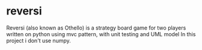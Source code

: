 # reversi
Reversi (also known as Othello) is a strategy board game for two players written on python using mvc pattern, with unit testing and UML model
In this project i don't use numpy.

